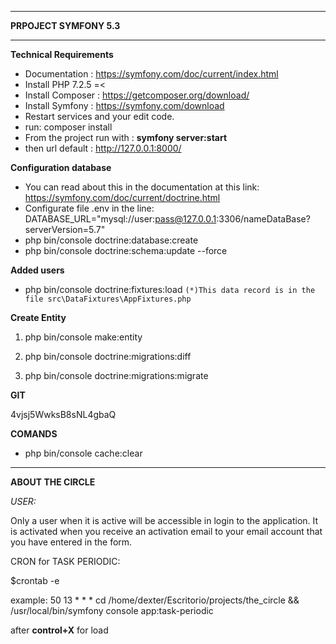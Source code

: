 ***
**PRPOJECT SYMFONY 5.3**
***

**Technical Requirements**

* Documentation : https://symfony.com/doc/current/index.html
* Install PHP 7.2.5 =<
* Install Composer : https://getcomposer.org/download/
* Install Symfony : https://symfony.com/download
* Restart services and your edit code.
* run: composer install 
* From the  project run with : **symfony server:start**
* then url default : http://127.0.0.1:8000/

**Configuration database**
* You can read about this in the documentation at this link: https://symfony.com/doc/current/doctrine.html
* Configurate file .env in the line:  DATABASE_URL="mysql://user:pass@127.0.0.1:3306/nameDataBase?serverVersion=5.7"
* php bin/console doctrine:database:create
* php bin/console doctrine:schema:update --force
 
**Added users**

* php bin/console doctrine:fixtures:load
`(*)This data record is in the file src\DataFixtures\AppFixtures.php`

**Create Entity**

1. php bin/console make:entity

2. php bin/console doctrine:migrations:diff

3. php bin/console doctrine:migrations:migrate



**GIT**

4vjsj5WwksB8sNL4gbaQ

**COMANDS**
* php bin/console cache:clear


***
****ABOUT THE CIRCLE****


*USER:*

Only a user when it is active will be accessible in login to the application. It is activated when you receive an activation email to your email account that you have entered in the form.

CRON for TASK PERIODIC:

$crontab -e 

example:
50 13 * * * cd  /home/dexter/Escritorio/projects/the_circle && /usr/local/bin/symfony console app:task-periodic

after **control+X**  for load 

